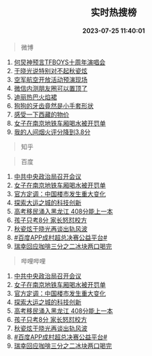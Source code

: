 <div align="center"><h2>实时热搜榜</h2><h4>2023-07-25 11:40:01</h4></div>

> 微博  

1. [何炅神预言TFBOYS十周年演唱会](https://s.weibo.com/weibo?q=%23%E4%BD%95%E7%82%85%E7%A5%9E%E9%A2%84%E8%A8%80TFBOYS%E5%8D%81%E5%91%A8%E5%B9%B4%E6%BC%94%E5%94%B1%E4%BC%9A%23&t=31&band_rank=1&Refer=top)<br />
2. [于晓光说特别对不起秋瓷炫](https://s.weibo.com/weibo?q=%23%E4%BA%8E%E6%99%93%E5%85%89%E8%AF%B4%E7%89%B9%E5%88%AB%E5%AF%B9%E4%B8%8D%E8%B5%B7%E7%A7%8B%E7%93%B7%E7%82%AB%23&t=31&band_rank=2&Refer=top)<br />
3. [空军航空开放活动预演现场](https://s.weibo.com/weibo?q=%23%E7%A9%BA%E5%86%9B%E8%88%AA%E7%A9%BA%E5%BC%80%E6%94%BE%E6%B4%BB%E5%8A%A8%E9%A2%84%E6%BC%94%E7%8E%B0%E5%9C%BA%23&t=31&band_rank=3&Refer=top)<br />
4. [微信内测朋友圈可以置顶了](https://s.weibo.com/weibo?q=%23%E5%BE%AE%E4%BF%A1%E5%86%85%E6%B5%8B%E6%9C%8B%E5%8F%8B%E5%9C%88%E5%8F%AF%E4%BB%A5%E7%BD%AE%E9%A1%B6%E4%BA%86%23&t=31&band_rank=4&Refer=top)<br />
5. [迪丽热巴火焰裙](https://s.weibo.com/weibo?q=%23%E8%BF%AA%E4%B8%BD%E7%83%AD%E5%B7%B4%E7%81%AB%E7%84%B0%E8%A3%99%23&t=31&band_rank=5&Refer=top)<br />
6. [狗狗的牙齿竟然是小手套形状](https://s.weibo.com/weibo?q=%23%E7%8B%97%E7%8B%97%E7%9A%84%E7%89%99%E9%BD%BF%E7%AB%9F%E7%84%B6%E6%98%AF%E5%B0%8F%E6%89%8B%E5%A5%97%E5%BD%A2%E7%8A%B6%23&t=31&band_rank=6&Refer=top)<br />
7. [感受一下西藏的物价](https://s.weibo.com/weibo?q=%23%E6%84%9F%E5%8F%97%E4%B8%80%E4%B8%8B%E8%A5%BF%E8%97%8F%E7%9A%84%E7%89%A9%E4%BB%B7%23&t=31&band_rank=7&Refer=top)<br />
8. [女子在南京地铁车厢喝水被开罚单](https://s.weibo.com/weibo?q=%23%E5%A5%B3%E5%AD%90%E5%9C%A8%E5%8D%97%E4%BA%AC%E5%9C%B0%E9%93%81%E8%BD%A6%E5%8E%A2%E5%96%9D%E6%B0%B4%E8%A2%AB%E5%BC%80%E7%BD%9A%E5%8D%95%23&t=31&band_rank=8&Refer=top)<br />
9. [我的人间烟火评分降到3.8分](https://s.weibo.com/weibo?q=%23%E6%88%91%E7%9A%84%E4%BA%BA%E9%97%B4%E7%83%9F%E7%81%AB%E8%AF%84%E5%88%86%E9%99%8D%E5%88%B03.8%E5%88%86%23&t=31&band_rank=9&Refer=top)<br />

> 知乎  


> 百度  

1. [中共中央政治局召开会议](https://www.baidu.com/s?wd=%E4%B8%AD%E5%85%B1%E4%B8%AD%E5%A4%AE%E6%94%BF%E6%B2%BB%E5%B1%80%E5%8F%AC%E5%BC%80%E4%BC%9A%E8%AE%AE&sa=fyb_news&rsv_dl=fyb_news)<br />
2. [女子在南京地铁车厢喝水被开罚单](https://www.baidu.com/s?wd=%E5%A5%B3%E5%AD%90%E5%9C%A8%E5%8D%97%E4%BA%AC%E5%9C%B0%E9%93%81%E8%BD%A6%E5%8E%A2%E5%96%9D%E6%B0%B4%E8%A2%AB%E5%BC%80%E7%BD%9A%E5%8D%95&sa=fyb_news&rsv_dl=fyb_news)<br />
3. [官方定调：中国楼市发生重大变化](https://www.baidu.com/s?wd=%E5%AE%98%E6%96%B9%E5%AE%9A%E8%B0%83%EF%BC%9A%E4%B8%AD%E5%9B%BD%E6%A5%BC%E5%B8%82%E5%8F%91%E7%94%9F%E9%87%8D%E5%A4%A7%E5%8F%98%E5%8C%96&sa=fyb_news&rsv_dl=fyb_news)<br />
4. [探索大运之城的科技创新](https://www.baidu.com/s?wd=%E6%8E%A2%E7%B4%A2%E5%A4%A7%E8%BF%90%E4%B9%8B%E5%9F%8E%E7%9A%84%E7%A7%91%E6%8A%80%E5%88%9B%E6%96%B0&sa=fyb_news&rsv_dl=fyb_news)<br />
5. [高考移民涌入黑龙江 408分能上一本](https://www.baidu.com/s?wd=%E9%AB%98%E8%80%83%E7%A7%BB%E6%B0%91%E6%B6%8C%E5%85%A5%E9%BB%91%E9%BE%99%E6%B1%9F+408%E5%88%86%E8%83%BD%E4%B8%8A%E4%B8%80%E6%9C%AC&sa=fyb_news&rsv_dl=fyb_news)<br />
6. [孩子只考8分 家长怒怼校方](https://www.baidu.com/s?wd=%E5%AD%A9%E5%AD%90%E5%8F%AA%E8%80%838%E5%88%86+%E5%AE%B6%E9%95%BF%E6%80%92%E6%80%BC%E6%A0%A1%E6%96%B9&sa=fyb_news&rsv_dl=fyb_news)<br />
7. [秋瓷炫于晓光再谈出轨风波](https://www.baidu.com/s?wd=%E7%A7%8B%E7%93%B7%E7%82%AB%E4%BA%8E%E6%99%93%E5%85%89%E5%86%8D%E8%B0%88%E5%87%BA%E8%BD%A8%E9%A3%8E%E6%B3%A2&sa=fyb_news&rsv_dl=fyb_news)<br />
8. [#百度APP成村超总决赛公益平台#](https://www.baidu.com/s?wd=%23%E7%99%BE%E5%BA%A6APP%E6%88%90%E6%9D%91%E8%B6%85%E6%80%BB%E5%86%B3%E8%B5%9B%E5%85%AC%E7%9B%8A%E5%B9%B3%E5%8F%B0%23&sa=fyb_news&rsv_dl=fyb_news)<br />
9. [瑞幸回应咖啡三分之二冰块两口喝完](https://www.baidu.com/s?wd=%E7%91%9E%E5%B9%B8%E5%9B%9E%E5%BA%94%E5%92%96%E5%95%A1%E4%B8%89%E5%88%86%E4%B9%8B%E4%BA%8C%E5%86%B0%E5%9D%97%E4%B8%A4%E5%8F%A3%E5%96%9D%E5%AE%8C&sa=fyb_news&rsv_dl=fyb_news)<br />

> 哔哩哔哩  

1. [中共中央政治局召开会议](https://www.baidu.com/s?wd=%E4%B8%AD%E5%85%B1%E4%B8%AD%E5%A4%AE%E6%94%BF%E6%B2%BB%E5%B1%80%E5%8F%AC%E5%BC%80%E4%BC%9A%E8%AE%AE&sa=fyb_news&rsv_dl=fyb_news)<br />
2. [女子在南京地铁车厢喝水被开罚单](https://www.baidu.com/s?wd=%E5%A5%B3%E5%AD%90%E5%9C%A8%E5%8D%97%E4%BA%AC%E5%9C%B0%E9%93%81%E8%BD%A6%E5%8E%A2%E5%96%9D%E6%B0%B4%E8%A2%AB%E5%BC%80%E7%BD%9A%E5%8D%95&sa=fyb_news&rsv_dl=fyb_news)<br />
3. [官方定调：中国楼市发生重大变化](https://www.baidu.com/s?wd=%E5%AE%98%E6%96%B9%E5%AE%9A%E8%B0%83%EF%BC%9A%E4%B8%AD%E5%9B%BD%E6%A5%BC%E5%B8%82%E5%8F%91%E7%94%9F%E9%87%8D%E5%A4%A7%E5%8F%98%E5%8C%96&sa=fyb_news&rsv_dl=fyb_news)<br />
4. [探索大运之城的科技创新](https://www.baidu.com/s?wd=%E6%8E%A2%E7%B4%A2%E5%A4%A7%E8%BF%90%E4%B9%8B%E5%9F%8E%E7%9A%84%E7%A7%91%E6%8A%80%E5%88%9B%E6%96%B0&sa=fyb_news&rsv_dl=fyb_news)<br />
5. [高考移民涌入黑龙江 408分能上一本](https://www.baidu.com/s?wd=%E9%AB%98%E8%80%83%E7%A7%BB%E6%B0%91%E6%B6%8C%E5%85%A5%E9%BB%91%E9%BE%99%E6%B1%9F+408%E5%88%86%E8%83%BD%E4%B8%8A%E4%B8%80%E6%9C%AC&sa=fyb_news&rsv_dl=fyb_news)<br />
6. [孩子只考8分 家长怒怼校方](https://www.baidu.com/s?wd=%E5%AD%A9%E5%AD%90%E5%8F%AA%E8%80%838%E5%88%86+%E5%AE%B6%E9%95%BF%E6%80%92%E6%80%BC%E6%A0%A1%E6%96%B9&sa=fyb_news&rsv_dl=fyb_news)<br />
7. [秋瓷炫于晓光再谈出轨风波](https://www.baidu.com/s?wd=%E7%A7%8B%E7%93%B7%E7%82%AB%E4%BA%8E%E6%99%93%E5%85%89%E5%86%8D%E8%B0%88%E5%87%BA%E8%BD%A8%E9%A3%8E%E6%B3%A2&sa=fyb_news&rsv_dl=fyb_news)<br />
8. [#百度APP成村超总决赛公益平台#](https://www.baidu.com/s?wd=%23%E7%99%BE%E5%BA%A6APP%E6%88%90%E6%9D%91%E8%B6%85%E6%80%BB%E5%86%B3%E8%B5%9B%E5%85%AC%E7%9B%8A%E5%B9%B3%E5%8F%B0%23&sa=fyb_news&rsv_dl=fyb_news)<br />
9. [瑞幸回应咖啡三分之二冰块两口喝完](https://www.baidu.com/s?wd=%E7%91%9E%E5%B9%B8%E5%9B%9E%E5%BA%94%E5%92%96%E5%95%A1%E4%B8%89%E5%88%86%E4%B9%8B%E4%BA%8C%E5%86%B0%E5%9D%97%E4%B8%A4%E5%8F%A3%E5%96%9D%E5%AE%8C&sa=fyb_news&rsv_dl=fyb_news)<br />
